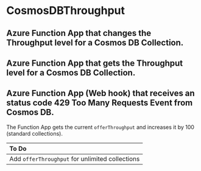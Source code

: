 # CosmosDBThroughput

## Azure Function App that changes the Throughput level for a Cosmos DB Collection.

## Azure Function App that gets the Throughput level for a Cosmos DB Collection.

## Azure Function App (Web hook) that receives an status code **429 Too Many Requests** Event from Cosmos DB. 
The Function App gets the current `offerThroughput` and increases it by 100 (standard collections). 

| To Do                                    |
| :------------------------------------------|
| Add  `offerThroughput` for unlimited collections |







